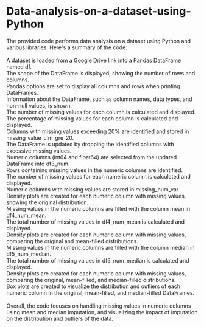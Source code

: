 # Data-analysis-on-a-dataset-using-Python

The provided code performs data analysis on a dataset using Python and various libraries. Here's a summary of the code:<br><br>
A dataset is loaded from a Google Drive link into a Pandas DataFrame named df.<br>
The shape of the DataFrame is displayed, showing the number of rows and columns.<br>
Pandas options are set to display all columns and rows when printing DataFrames.<br>
Information about the DataFrame, such as column names, data types, and non-null values, is shown.<br>
The number of missing values for each column is calculated and displayed.<br>
The percentage of missing values for each column is calculated and displayed.<br>
Columns with missing values exceeding 20% are identified and stored in missing_value_clm_gre_20.<br>
The DataFrame is updated by dropping the identified columns with excessive missing values.<br>
Numeric columns (int64 and float64) are selected from the updated DataFrame into df3_num.<br>
Rows containing missing values in the numeric columns are identified.<br>
The number of missing values for each numeric column is calculated and displayed.<br>
Numeric columns with missing values are stored in missing_num_var.<br>
Density plots are created for each numeric column with missing values, showing the original distribution.<br>
Missing values in the numeric columns are filled with the column mean in df4_num_mean.<br>
The total number of missing values in df4_num_mean is calculated and displayed.<br>
Density plots are created for each numeric column with missing values, comparing the original and mean-filled distributions.<br>
Missing values in the numeric columns are filled with the column median in df5_num_median.<br>
The total number of missing values in df5_num_median is calculated and displayed.<br>
Density plots are created for each numeric column with missing values, comparing the original, mean-filled, and median-filled distributions.<br>
Box plots are created to visualize the distribution and outliers of each numeric column in the original, mean-filled, and median-filled DataFrames.<br><br>
Overall, the code focuses on handling missing values in numeric columns using mean and median imputation, and visualizing the impact of imputation on the distribution and outliers of the data.
